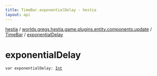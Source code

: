 ```yaml
---
title: TimeBar.exponentialDelay - hestia
layout: api
---
```


<div class='api-docs-breadcrumbs'><a href="../../index.html">hestia</a> / <a href="../index.html">worlds.gregs.hestia.game.plugins.entity.components.update</a> / <a href="index.html">TimeBar</a> / <a href="./exponential-delay.html">exponentialDelay</a></div>

# exponentialDelay

<div class="signature"><code><span class="keyword">var </span><span class="identifier">exponentialDelay</span><span class="symbol">: </span><a href="https://kotlinlang.org/api/latest/jvm/stdlib/kotlin/-int/index.html"><span class="identifier">Int</span></a></code></div>
